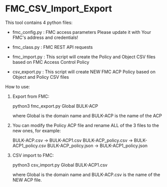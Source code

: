 # FMC_CSV_Import_Export


This tool contains 4 python files: 

- fmc_config.py : FMC access parameters
                  Please update it with Your FMC's address and credentials!
                
- fmc_class.py  : FMC REST API requests

- fmc_import.py : This script will create the Policy and Object CSV files based on FMC Access Control Policy

- csv_export.py : This script will create NEW FMC ACP Policy based on Object and Policy CSV files 

How to use:

1.  Export from FMC:

    python3 fmc_export.py Global BULK-ACP

    where Global is the domain name and BULK-ACP is the name of the ACP


2. You can modify the Policy ACP file and rename ALL of the 3 files to the new ones, for example:

    BULK-ACP.csv         -> BULK-ACP1.csv 
    BULK-ACP_policy.csv  -> BULK-ACP1_policy.csv 
    BULK-ACP_policy.json -> BULK-ACP1_policy.json  
  
  
3.  CSV import to FMC:

    python3 csv_import.py Global BULK-ACP1.csv
    
    where Global is the domain name and BULK-ACP.csv is the name of the NEW ACP file.
    
    


